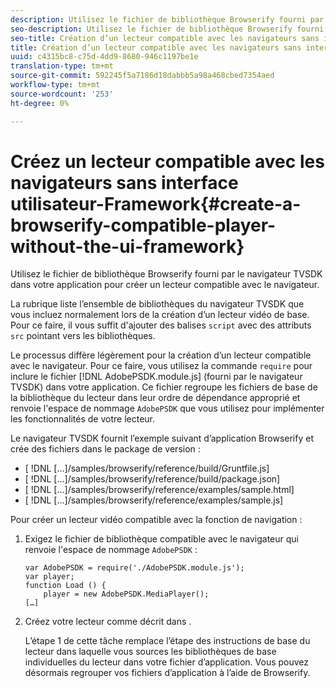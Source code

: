 ```yaml
---
description: Utilisez le fichier de bibliothèque Browserify fourni par le navigateur TVSDK dans votre application pour créer un lecteur compatible avec le navigateur.
seo-description: Utilisez le fichier de bibliothèque Browserify fourni par le navigateur TVSDK dans votre application pour créer un lecteur compatible avec le navigateur.
seo-title: Création d’un lecteur compatible avec les navigateurs sans interface utilisateur-cadre
title: Création d’un lecteur compatible avec les navigateurs sans interface utilisateur-cadre
uuid: c4315bc8-c75d-4dd9-8680-946c1197be1e
translation-type: tm+mt
source-git-commit: 592245f5a7186d18dabbb5a98a468cbed7354aed
workflow-type: tm+mt
source-wordcount: '253'
ht-degree: 0%

---
```



# Créez un lecteur compatible avec les navigateurs sans interface utilisateur-Framework{#create-a-browserify-compatible-player-without-the-ui-framework}

Utilisez le fichier de bibliothèque Browserify fourni par le navigateur TVSDK dans votre application pour créer un lecteur compatible avec le navigateur.

La rubrique [](../../../browser-tvsdk-2.4/getting-started/c-psdk-browser-tvsdk-2.4-create-a-basic-player/t-psdk-browser-tvsdk-2.4-create-basic-player-tvsdk.md) liste l’ensemble de bibliothèques du navigateur TVSDK que vous incluez normalement lors de la création d’un lecteur vidéo de base. Pour ce faire, il vous suffit d&#39;ajouter des balises `script` avec des attributs `src` pointant vers les bibliothèques.

Le processus diffère légèrement pour la création d’un lecteur compatible avec le navigateur. Pour ce faire, vous utilisez la commande `require` pour inclure le fichier [!DNL AdobePSDK.module.js] (fourni par le navigateur TVSDK) dans votre application. Ce fichier regroupe les fichiers de base de la bibliothèque du lecteur dans leur ordre de dépendance approprié et renvoie l&#39;espace de nommage `AdobePSDK` que vous utilisez pour implémenter les fonctionnalités de votre lecteur.

Le navigateur TVSDK fournit l’exemple suivant d’application Browserify et crée des fichiers dans le package de version :

* [ !DNL [...]/samples/browserify/reference/build/Gruntfile.js]
* [ !DNL [...]/samples/browserify/reference/build/package.json]
* [ !DNL [...]/samples/browserify/reference/examples/sample.html]
* [ !DNL [...]/samples/browserify/reference/examples/sample.js]

Pour créer un lecteur vidéo compatible avec la fonction de navigation :

1. Exigez le fichier de bibliothèque compatible avec le navigateur qui renvoie l&#39;espace de nommage `AdobePSDK` :

   ```
   var AdobePSDK = require('./AdobePSDK.module.js'); 
   var player; 
   function Load () { 
       player = new AdobePSDK.MediaPlayer(); 
   […]
   ```

1. Créez votre lecteur comme décrit dans [](../../../browser-tvsdk-2.4/getting-started/c-psdk-browser-tvsdk-2.4-create-a-basic-player/t-psdk-browser-tvsdk-2.4-create-basic-player-tvsdk.md).

   L’étape 1 de cette tâche remplace l’étape des instructions de base du lecteur dans laquelle vous sources les bibliothèques de base individuelles du lecteur dans votre fichier d’application.
Vous pouvez désormais regrouper vos fichiers d’application à l’aide de Browserify.
